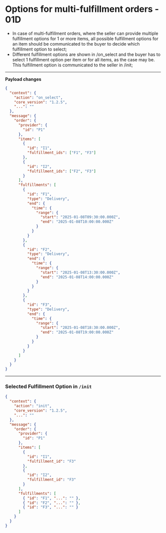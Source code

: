 # Options for multi-fulfillment orders - 01D  
- In case of multi-fulfillment orders, where the seller can provide multiple fulfillment options for 1 or more items, all possible fulfillment options for an item should be communicated to the buyer to decide which fulfillment option to select;  
- Different fulfillment options are shown in /on_select and the buyer has to select 1 fulfillment option per item or for all items, as the case may be. This fulfillment option is communicated to the seller in /init;


---

**Payload changes**

```json
{
  "context": {
    "action": "on_select",
    "core_version": "1.2.5",
    "...": ""
  },
  "message": {
    "order": {
      "provider": {
        "id": "P1"
      },
      "items": [
        {
          "id": "I1",
          "fulfillment_ids": ["F1", "F3"]
        },
        {
          "id": "I2",
          "fulfillment_ids": ["F2", "F3"]
        }
      ],
      "fulfillments": [
        {
          "id": "F1",
          "type": "Delivery",
          "end": {
            "time": {
              "range": {
                "start": "2025-01-08T09:30:00.000Z",
                "end": "2025-01-08T10:00:00.000Z"
              }
            }
          }
        },
        {
          "id": "F2",
          "type": "Delivery",
          "end": {
            "time": {
              "range": {
                "start": "2025-01-08T13:30:00.000Z",
                "end": "2025-01-08T14:00:00.000Z"
              }
            }
          }
        },
        {
          "id": "F3",
          "type": "Delivery",
          "end": {
            "time": {
              "range": {
                "start": "2025-01-08T18:30:00.000Z",
                "end": "2025-01-08T19:00:00.000Z"
              }
            }
          }
        }
      ]
    }
  }
}
```

---

### Selected Fulfillment Option in `/init`
```json
{
  "context": {
    "action": "init",
    "core_version": "1.2.5",
    "...": ""
  },
  "message": {
    "order": {
      "provider": {
        "id": "P1"
      },
      "items": [
        {
          "id": "I1",
          "fulfillment_id": "F3"
        },
        {
          "id": "I2",
          "fulfillment_id": "F3"
        }
      ],
      "fulfillments": [
        { "id": "F1", "...": "" },
        { "id": "F2", "...": "" },
        { "id": "F3", "...": "" }
      ]
    }
  }
}
```